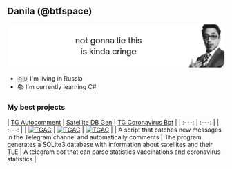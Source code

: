 ## Danila (@btfspace)
![](background.svg)

- 🇷🇺 I'm living in Russia
- 📚 I'm currently learning C#

### My best projects
| [TG Autocomment](https://github.com/btfspace/autocomment) | [Satellite DB Gen](https://github.com/btfspace/satgen) | [TG Coronavirus Bot](https://github.com/btfspace/tg-coronavirus) |
| :---: | :---: | | :---: |
| [<img width="200" alt="TGAC" src="https://www.rogovskoe.org/files/rogovskoe/news/2022/03.18/tg.png">](https://github.com/btfspace/autocomment) | [<img width="316" alt="TGAC" src="https://psihoman.ru/uploads/posts/2022-03/1646651175_10.jpg">](https://github.com/btfspace/satgen) | [<img width="316" alt="TGAC" src="https://cdn141.picsart.com/322731609226211.png">](https://github.com/btfspace/tg-coronavirus) |
| A script that catches new messages in the Telegram channel and automatically comments | The program generates a SQLite3 database with information about satellites and their TLE | A telegram bot that can parse statistics vaccinations and coronavirus statistics |
